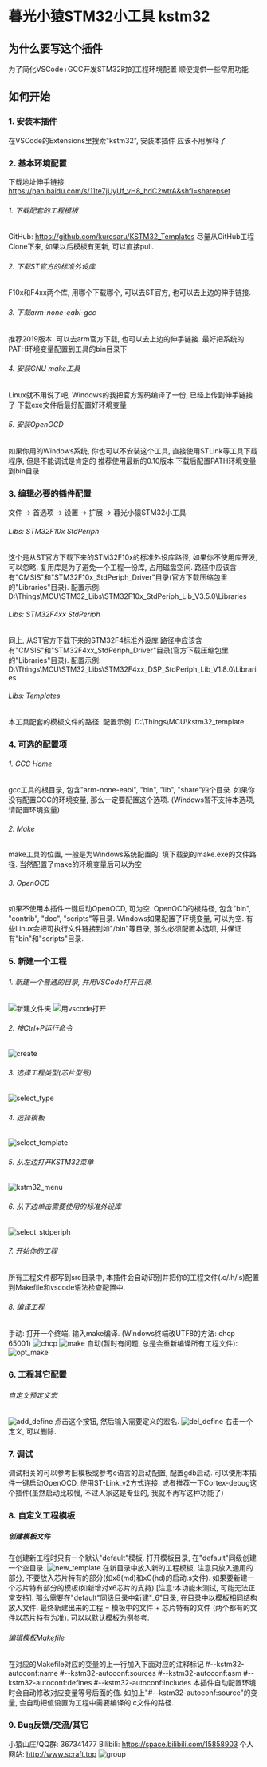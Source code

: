 # 暮光小猿STM32小工具 kstm32

## 为什么要写这个插件
为了简化VSCode+GCC开发STM32时的工程环境配置
顺便提供一些常用功能

## 如何开始
### 1. 安装本插件
在VSCode的Extensions里搜索"kstm32", 安装本插件
应该不用解释了

### 2. 基本环境配置
下载地址伸手链接 https://pan.baidu.com/s/11te7jUyUf_vH8_hdC2wtrA&shfl=sharepset
###### 1. 下载配套的工程模板
GitHub: https://github.com/kuresaru/KSTM32_Templates
尽量从GitHub工程Clone下来, 如果以后模板有更新, 可以直接pull.
###### 2. 下载ST官方的标准外设库
F10x和F4xx两个库, 用哪个下载哪个, 可以去ST官方, 也可以去上边的伸手链接.
###### 3. 下载arm-none-eabi-gcc
推荐2019版本. 可以去arm官方下载, 也可以去上边的伸手链接.
最好把系统的PATH环境变量配置到工具的bin目录下
###### 4. 安装GNU make工具
Linux就不用说了吧, Windows的我把官方源码编译了一份, 已经上传到伸手链接了
下载exe文件后最好配置好环境变量
###### 5. 安装OpenOCD
如果你用的Windows系统, 你也可以不安装这个工具, 直接使用STLink等工具下载程序, 但是不能调试是肯定的
推荐使用最新的0.10版本
下载后配置PATH环境变量到bin目录

### 3. 编辑必要的插件配置
文件 -> 首选项 -> 设置 -> 扩展 -> 暮光小猿STM32小工具

###### Libs: STM32F10x StdPeriph
这个是从ST官方下载下来的STM32F10x的标准外设库路径, 如果你不使用库开发, 可以忽略.
复用库是为了避免一个工程一份库, 占用磁盘空间.
路径中应该含有"CMSIS"和"STM32F10x_StdPeriph_Driver"目录(官方下载压缩包里的"Libraries"目录).
配置示例: D:\Things\MCU\STM32_Libs\STM32F10x_StdPeriph_Lib_V3.5.0\Libraries

###### Libs: STM32F4xx StdPeriph
同上, 从ST官方下载下来的STM32F4标准外设库
路径中应该含有"CMSIS"和"STM32F4xx_StdPeriph_Driver"目录(官方下载压缩包里的"Libraries"目录).
配置示例: D:\Things\MCU\STM32_Libs\STM32F4xx_DSP_StdPeriph_Lib_V1.8.0\Libraries

###### Libs: Templates
本工具配套的模板文件的路径.
配置示例: D:\Things\MCU\kstm32_template

### 4. 可选的配置项
###### 1. GCC Home
gcc工具的根目录, 包含"arm-none-eabi", "bin", "lib", "share"四个目录.
如果你没有配置GCC的环境变量, 那么一定要配置这个选项.
(Windows暂不支持本选项, 请配置环境变量)
###### 2. Make
make工具的位置, 一般是为Windows系统配置的.
填下载到的make.exe的文件路径.
当然配置了make的环境变量后可以为空
###### 3. OpenOCD
如果不使用本插件一键启动OpenOCD, 可为空.
OpenOCD的根路径, 包含"bin", "contrib", "doc", "scripts"等目录.
Windows如果配置了环境变量, 可以为空.
有些Linux会把可执行文件链接到如"/bin"等目录, 那么必须配置本选项, 并保证有"bin"和"scripts"目录.

### 5. 新建一个工程
###### 1. 新建一个普通的目录, 并用VSCode打开目录.
![新建文件夹](resources/img/mkdir.jpg)
![用vscode打开](resources/img/open_with_code.jpg)
###### 2. 按Ctrl+P运行命令
![create](resources/img/create.jpg)
###### 3. 选择工程类型(芯片型号)
![select_type](resources/img/select_type.jpg)
###### 4. 选择模板
![select_template](resources/img/select_template.jpg)
###### 5. 从左边打开KSTM32菜单
![kstm32_menu](resources/img/kstm32_menu.jpg)
###### 6. 从下边单击需要使用的标准外设库
![select_stdperiph](resources/img/select_stdperiph.jpg)
###### 7. 开始你的工程
所有工程文件都写到src目录中, 本插件会自动识别并把你的工程文件(.c/.h/.s)配置到Makefile和vscode语法检查配置中.
###### 8. 编译工程
手动: 打开一个终端, 输入make编译. (Windows终端改UTF8的方法: chcp 65001)
![chcp](resources/img/chcp.jpg)
![make](resources/img/make.jpg)
自动(暂时有问题, 总是会重新编译所有工程文件):
![opt_make](resources/img/opt_make.jpg)

### 6. 工程其它配置
###### 自定义预定义宏
![add_define](resources/img/add_define.jpg)
点击这个按钮, 然后输入需要定义的宏名.
![del_define](resources/img/del_define.jpg)
右击一个定义, 可以删除.

### 7. 调试
调试相关的可以参考旧模板或参考c语言的启动配置, 配置gdb启动.
可以使用本插件一键启动OpenOCD, 使用ST-Link_v2方式连接.
或者推荐一下Cortex-debug这个插件(虽然启动比较慢, 不过人家这是专业的, 我就不再写这种功能了)

### 8. 自定义工程模板
##### 创建模板文件
在创建新工程时只有一个默认"default"模板.
打开模板目录, 在"default"同级创建一个空目录.
![new_template](resources/img/new_template.jpg)
在新目录中放入新的工程模板, 注意只放入通用的部分, 不要放入芯片特有的部分(如x8(md)和xC(hd)的启动.s文件).
如果要新建一个芯片特有部分的模板(如新增对x6芯片的支持) \[注意:本功能未测试, 可能无法正常支持].
那么需要在"default"同级目录中新建"_6"目录, 在目录中以模板相同结构放入文件.
最终新建出来的工程 = 模板中的文件 + 芯片特有的文件 (两个都有的文件以芯片特有为准).
可以以默认模板为例参考.
###### 编辑模板Makefile
在对应的Makefile对应的变量的上一行加入下面对应的注释标记
#--kstm32-autoconf:name
#--kstm32-autoconf:sources
#--kstm32-autoconf:asm
#--kstm32-autoconf:defines
#--kstm32-autoconf:includes
本插件自动配置环境时会自动修改对应变量等号后面的值.
如加上"#--kstm32-autoconf:source"的变量, 会自动把值设置为工程中需要编译的.c文件的路径.

### 9. Bug反馈/交流/其它
小猿山庄/QQ群: 367341477
Bilibili: https://space.bilibili.com/15858903
个人网站: http://www.scraft.top
![group](resources/img/group.png)
